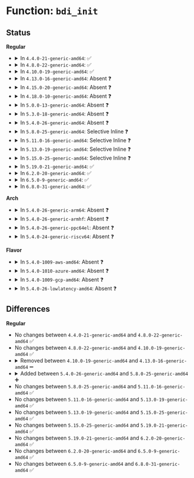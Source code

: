 # Function: <code>bdi_init</code>

## Status
<b>Regular</b>
<ul>
<li>
<details>
<summary>In <code>4.4.0-21-generic-amd64</code>: ✅</summary>

```c
int bdi_init(struct backing_dev_info * bdi)
```

```json
{
  "name": "bdi_init",
  "collision_type": "Unique Global",
  "inline_type": "No",
  "funcs": [
    {
      "addr": 18446744071580610096,
      "name": "bdi_init",
      "external": true,
      "loc": "mm/backing-dev.c:772",
      "file": "mm/backing-dev.c",
      "inline": "seen, unknown",
      "caller_inline": [],
      "caller_func": [
        "mm/backing-dev.c:default_bdi_init",
        "fs/fuse/inode.c:fuse_fill_super",
        "block/blk-core.c:blk_alloc_queue_node"
      ]
    }
  ],
  "symbols": [
    {
      "addr": 18446744071580610096,
      "name": "bdi_init",
      "section": ".text",
      "bind": "STB_GLOBAL",
      "size": 250
    }
  ]
}
```
</details>
</li>
<li>
<details>
<summary>In <code>4.8.0-22-generic-amd64</code>: ✅</summary>

```c
int bdi_init(struct backing_dev_info * bdi)
```

```json
{
  "name": "bdi_init",
  "collision_type": "Unique Global",
  "inline_type": "No",
  "funcs": [
    {
      "addr": 18446744071580713600,
      "name": "bdi_init",
      "external": true,
      "loc": "mm/backing-dev.c:772",
      "file": "mm/backing-dev.c",
      "inline": "seen, unknown",
      "caller_inline": [],
      "caller_func": [
        "mm/backing-dev.c:default_bdi_init",
        "fs/fuse/inode.c:fuse_fill_super",
        "block/blk-core.c:blk_alloc_queue_node"
      ]
    }
  ],
  "symbols": [
    {
      "addr": 18446744071580713600,
      "name": "bdi_init",
      "section": ".text",
      "bind": "STB_GLOBAL",
      "size": 237
    }
  ]
}
```
</details>
</li>
<li>
<details>
<summary>In <code>4.10.0-19-generic-amd64</code>: ✅</summary>

```c
int bdi_init(struct backing_dev_info * bdi)
```

```json
{
  "name": "bdi_init",
  "collision_type": "Unique Global",
  "inline_type": "No",
  "funcs": [
    {
      "addr": 18446744071580779440,
      "name": "bdi_init",
      "external": true,
      "loc": "mm/backing-dev.c:778",
      "file": "mm/backing-dev.c",
      "inline": "seen, unknown",
      "caller_inline": [],
      "caller_func": [
        "mm/backing-dev.c:default_bdi_init",
        "fs/fuse/inode.c:fuse_fill_super",
        "block/blk-core.c:blk_alloc_queue_node"
      ]
    }
  ],
  "symbols": [
    {
      "addr": 18446744071580779440,
      "name": "bdi_init",
      "section": ".text",
      "bind": "STB_GLOBAL",
      "size": 237
    }
  ]
}
```
</details>
</li>
<li>
<details>
<summary>In <code>4.13.0-16-generic-amd64</code>: Absent ❓</summary>

```json
{
  "name": "bdi_init",
  "collision_type": "Unique Static",
  "inline_type": "Full",
  "funcs": [
    {
      "addr": 18446744071580817318,
      "name": "bdi_init",
      "external": false,
      "loc": "mm/backing-dev.c:823",
      "file": "mm/backing-dev.c",
      "inline": "not declared, inlined",
      "caller_inline": [
        "mm/backing-dev.c:bdi_alloc_node",
        "mm/backing-dev.c:default_bdi_init"
      ],
      "caller_func": []
    }
  ],
  "symbols": []
}
```
</details>
</li>
<li>
<details>
<summary>In <code>4.15.0-20-generic-amd64</code>: Absent ❓</summary>

```json
{
  "name": "bdi_init",
  "collision_type": "Unique Static",
  "inline_type": "Full",
  "funcs": [
    {
      "addr": 18446744071580907462,
      "name": "bdi_init",
      "external": false,
      "loc": "mm/backing-dev.c:838",
      "file": "mm/backing-dev.c",
      "inline": "not declared, inlined",
      "caller_inline": [
        "mm/backing-dev.c:bdi_alloc_node",
        "mm/backing-dev.c:default_bdi_init"
      ],
      "caller_func": []
    }
  ],
  "symbols": []
}
```
</details>
</li>
<li>
<details>
<summary>In <code>4.18.0-10-generic-amd64</code>: Absent ❓</summary>

```json
{
  "name": "bdi_init",
  "collision_type": "Unique Static",
  "inline_type": "Full",
  "funcs": [
    {
      "addr": 18446744071581043654,
      "name": "bdi_init",
      "external": false,
      "loc": "mm/backing-dev.c:836",
      "file": "mm/backing-dev.c",
      "inline": "not declared, inlined",
      "caller_inline": [
        "mm/backing-dev.c:bdi_alloc_node",
        "mm/backing-dev.c:default_bdi_init"
      ],
      "caller_func": []
    }
  ],
  "symbols": []
}
```
</details>
</li>
<li>
<details>
<summary>In <code>5.0.0-13-generic-amd64</code>: Absent ❓</summary>

```json
{
  "name": "bdi_init",
  "collision_type": "Unique Static",
  "inline_type": "Full",
  "funcs": [
    {
      "addr": 18446744071581120857,
      "name": "bdi_init",
      "external": false,
      "loc": "mm/backing-dev.c:839",
      "file": "mm/backing-dev.c",
      "inline": "not declared, inlined",
      "caller_inline": [
        "mm/backing-dev.c:bdi_alloc_node",
        "mm/backing-dev.c:default_bdi_init"
      ],
      "caller_func": []
    }
  ],
  "symbols": []
}
```
</details>
</li>
<li>
<details>
<summary>In <code>5.3.0-18-generic-amd64</code>: Absent ❓</summary>

```json
{
  "name": "bdi_init",
  "collision_type": "Unique Static",
  "inline_type": "Full",
  "funcs": [
    {
      "addr": 18446744071581185485,
      "name": "bdi_init",
      "external": false,
      "loc": "mm/backing-dev.c:826",
      "file": "mm/backing-dev.c",
      "inline": "not declared, inlined",
      "caller_inline": [
        "mm/backing-dev.c:bdi_alloc_node",
        "mm/backing-dev.c:default_bdi_init"
      ],
      "caller_func": []
    }
  ],
  "symbols": []
}
```
</details>
</li>
<li>
<details>
<summary>In <code>5.4.0-26-generic-amd64</code>: Absent ❓</summary>

```json
{
  "name": "bdi_init",
  "collision_type": "Unique Static",
  "inline_type": "Full",
  "funcs": [
    {
      "addr": 18446744071581244141,
      "name": "bdi_init",
      "external": false,
      "loc": "mm/backing-dev.c:849",
      "file": "mm/backing-dev.c",
      "inline": "not declared, inlined",
      "caller_inline": [
        "mm/backing-dev.c:bdi_alloc_node",
        "mm/backing-dev.c:default_bdi_init"
      ],
      "caller_func": []
    }
  ],
  "symbols": []
}
```
</details>
</li>
<li>
<details>
<summary>In <code>5.8.0-25-generic-amd64</code>: Selective Inline ❓</summary>

```c
int bdi_init(struct backing_dev_info * bdi)
```

```json
{
  "name": "bdi_init",
  "collision_type": "Unique Static",
  "inline_type": "Selective",
  "funcs": [
    {
      "addr": 18446744071581433163,
      "name": "bdi_init",
      "external": false,
      "loc": "mm/backing-dev.c:848",
      "file": "mm/backing-dev.c",
      "inline": "not declared, inlined",
      "caller_inline": [
        "mm/backing-dev.c:bdi_alloc"
      ],
      "caller_func": [
        "mm/backing-dev.c:default_bdi_init"
      ]
    }
  ],
  "symbols": [
    {
      "addr": 18446744071581435047,
      "name": "bdi_init",
      "section": ".text",
      "bind": "STB_LOCAL",
      "size": 117
    }
  ]
}
```
</details>
</li>
<li>
<details>
<summary>In <code>5.11.0-16-generic-amd64</code>: Selective Inline ❓</summary>

```c
int bdi_init(struct backing_dev_info * bdi)
```

```json
{
  "name": "bdi_init",
  "collision_type": "Unique Static",
  "inline_type": "Selective",
  "funcs": [
    {
      "addr": 18446744071581475679,
      "name": "bdi_init",
      "external": false,
      "loc": "mm/backing-dev.c:715",
      "file": "mm/backing-dev.c",
      "inline": "not declared, inlined",
      "caller_inline": [
        "mm/backing-dev.c:bdi_alloc"
      ],
      "caller_func": [
        "mm/backing-dev.c:default_bdi_init"
      ]
    }
  ],
  "symbols": [
    {
      "addr": 18446744071591325644,
      "name": "bdi_init",
      "section": ".text",
      "bind": "STB_LOCAL",
      "size": 117
    }
  ]
}
```
</details>
</li>
<li>
<details>
<summary>In <code>5.13.0-19-generic-amd64</code>: Selective Inline ❓</summary>

```c
int bdi_init(struct backing_dev_info * bdi)
```

```json
{
  "name": "bdi_init",
  "collision_type": "Unique Static",
  "inline_type": "Selective",
  "funcs": [
    {
      "addr": 18446744071581496431,
      "name": "bdi_init",
      "external": false,
      "loc": "mm/backing-dev.c:714",
      "file": "mm/backing-dev.c",
      "inline": "not declared, inlined",
      "caller_inline": [
        "mm/backing-dev.c:bdi_alloc"
      ],
      "caller_func": [
        "mm/backing-dev.c:default_bdi_init"
      ]
    }
  ],
  "symbols": [
    {
      "addr": 18446744071591267700,
      "name": "bdi_init",
      "section": ".text",
      "bind": "STB_LOCAL",
      "size": 117
    }
  ]
}
```
</details>
</li>
<li>
<details>
<summary>In <code>5.15.0-25-generic-amd64</code>: Selective Inline ❓</summary>

```c
int bdi_init(struct backing_dev_info * bdi)
```

```json
{
  "name": "bdi_init",
  "collision_type": "Unique Static",
  "inline_type": "Selective",
  "funcs": [
    {
      "addr": 18446744071581756911,
      "name": "bdi_init",
      "external": false,
      "loc": "mm/backing-dev.c:787",
      "file": "mm/backing-dev.c",
      "inline": "not declared, inlined",
      "caller_inline": [
        "mm/backing-dev.c:bdi_alloc"
      ],
      "caller_func": [
        "mm/backing-dev.c:default_bdi_init"
      ]
    }
  ],
  "symbols": [
    {
      "addr": 18446744071592193007,
      "name": "bdi_init",
      "section": ".text",
      "bind": "STB_LOCAL",
      "size": 117
    }
  ]
}
```
</details>
</li>
<li>
<details>
<summary>In <code>5.19.0-21-generic-amd64</code>: ✅</summary>

```c
int bdi_init(struct backing_dev_info * bdi)
```

```json
{
  "name": "bdi_init",
  "collision_type": "Unique Global",
  "inline_type": "No",
  "funcs": [
    {
      "addr": 18446744071582138800,
      "name": "bdi_init",
      "external": true,
      "loc": "mm/backing-dev.c:777",
      "file": "mm/backing-dev.c",
      "inline": "seen, unknown",
      "caller_inline": [],
      "caller_func": [
        "mm/backing-dev.c:bdi_alloc",
        "drivers/base/init.c:driver_init"
      ]
    }
  ],
  "symbols": [
    {
      "addr": 18446744071582138800,
      "name": "bdi_init",
      "section": ".text",
      "bind": "STB_GLOBAL",
      "size": 250
    }
  ]
}
```
</details>
</li>
<li>
<details>
<summary>In <code>6.2.0-20-generic-amd64</code>: ✅</summary>

```c
int bdi_init(struct backing_dev_info * bdi)
```

```json
{
  "name": "bdi_init",
  "collision_type": "Unique Global",
  "inline_type": "No",
  "funcs": [
    {
      "addr": 18446744071582616240,
      "name": "bdi_init",
      "external": true,
      "loc": "mm/backing-dev.c:904",
      "file": "mm/backing-dev.c",
      "inline": "seen, unknown",
      "caller_inline": [],
      "caller_func": [
        "mm/backing-dev.c:bdi_alloc",
        "drivers/base/init.c:driver_init"
      ]
    }
  ],
  "symbols": [
    {
      "addr": 18446744071582616240,
      "name": "bdi_init",
      "section": ".text",
      "bind": "STB_GLOBAL",
      "size": 250
    }
  ]
}
```
</details>
</li>
<li>
<details>
<summary>In <code>6.5.0-9-generic-amd64</code>: ✅</summary>

```c
int bdi_init(struct backing_dev_info * bdi)
```

```json
{
  "name": "bdi_init",
  "collision_type": "Unique Global",
  "inline_type": "No",
  "funcs": [
    {
      "addr": 18446744071582824976,
      "name": "bdi_init",
      "external": true,
      "loc": "mm/backing-dev.c:917",
      "file": "mm/backing-dev.c",
      "inline": "seen, unknown",
      "caller_inline": [],
      "caller_func": [
        "mm/backing-dev.c:bdi_alloc",
        "drivers/base/init.c:driver_init"
      ]
    }
  ],
  "symbols": [
    {
      "addr": 18446744071582824976,
      "name": "bdi_init",
      "section": ".text",
      "bind": "STB_GLOBAL",
      "size": 250
    }
  ]
}
```
</details>
</li>
<li>
<details>
<summary>In <code>6.8.0-31-generic-amd64</code>: ✅</summary>

```c
int bdi_init(struct backing_dev_info * bdi)
```

```json
{
  "name": "bdi_init",
  "collision_type": "Unique Global",
  "inline_type": "No",
  "funcs": [
    {
      "addr": 18446744071582999376,
      "name": "bdi_init",
      "external": true,
      "loc": "mm/backing-dev.c:912",
      "file": "mm/backing-dev.c",
      "inline": "seen, unknown",
      "caller_inline": [],
      "caller_func": [
        "mm/backing-dev.c:bdi_alloc",
        "drivers/base/init.c:driver_init"
      ]
    }
  ],
  "symbols": [
    {
      "addr": 18446744071582999376,
      "name": "bdi_init",
      "section": ".text",
      "bind": "STB_GLOBAL",
      "size": 261
    }
  ]
}
```
</details>
</li>
</ul>
<b>Arch</b>
<ul>
<li>
<details>
<summary>In <code>5.4.0-26-generic-arm64</code>: Absent ❓</summary>

```json
{
  "name": "bdi_init",
  "collision_type": "Unique Static",
  "inline_type": "Full",
  "funcs": [
    {
      "addr": 18446603336492643064,
      "name": "bdi_init",
      "external": false,
      "loc": "mm/backing-dev.c:849",
      "file": "mm/backing-dev.c",
      "inline": "not declared, inlined",
      "caller_inline": [
        "mm/backing-dev.c:bdi_alloc_node",
        "mm/backing-dev.c:default_bdi_init"
      ],
      "caller_func": []
    }
  ],
  "symbols": []
}
```
</details>
</li>
<li>
<details>
<summary>In <code>5.4.0-26-generic-armhf</code>: Absent ❓</summary>

```json
{
  "name": "bdi_init",
  "collision_type": "Unique Static",
  "inline_type": "Full",
  "funcs": [
    {
      "addr": 3226485076,
      "name": "bdi_init",
      "external": false,
      "loc": "mm/backing-dev.c:849",
      "file": "mm/backing-dev.c",
      "inline": "not declared, inlined",
      "caller_inline": [
        "mm/backing-dev.c:bdi_alloc_node",
        "mm/backing-dev.c:default_bdi_init"
      ],
      "caller_func": []
    }
  ],
  "symbols": []
}
```
</details>
</li>
<li>
<details>
<summary>In <code>5.4.0-26-generic-ppc64el</code>: Absent ❓</summary>

```json
{
  "name": "bdi_init",
  "collision_type": "Unique Static",
  "inline_type": "Full",
  "funcs": [
    {
      "addr": 13835058055285960024,
      "name": "bdi_init",
      "external": false,
      "loc": "mm/backing-dev.c:849",
      "file": "mm/backing-dev.c",
      "inline": "not declared, inlined",
      "caller_inline": [
        "mm/backing-dev.c:bdi_alloc_node",
        "mm/backing-dev.c:default_bdi_init"
      ],
      "caller_func": []
    }
  ],
  "symbols": []
}
```
</details>
</li>
<li>
<details>
<summary>In <code>5.4.0-24-generic-riscv64</code>: Absent ❓</summary>

```json
{
  "name": "bdi_init",
  "collision_type": "Unique Static",
  "inline_type": "Full",
  "funcs": [
    {
      "addr": 18446743936272658622,
      "name": "bdi_init",
      "external": false,
      "loc": "mm/backing-dev.c:849",
      "file": "mm/backing-dev.c",
      "inline": "not declared, inlined",
      "caller_inline": [
        "mm/backing-dev.c:bdi_alloc_node",
        "mm/backing-dev.c:default_bdi_init"
      ],
      "caller_func": []
    }
  ],
  "symbols": []
}
```
</details>
</li>
</ul>
<b>Flavor</b>
<ul>
<li>
<details>
<summary>In <code>5.4.0-1009-aws-amd64</code>: Absent ❓</summary>

```json
{
  "name": "bdi_init",
  "collision_type": "Unique Static",
  "inline_type": "Full",
  "funcs": [
    {
      "addr": 18446744071581212989,
      "name": "bdi_init",
      "external": false,
      "loc": "mm/backing-dev.c:849",
      "file": "mm/backing-dev.c",
      "inline": "not declared, inlined",
      "caller_inline": [
        "mm/backing-dev.c:bdi_alloc_node",
        "mm/backing-dev.c:default_bdi_init"
      ],
      "caller_func": []
    }
  ],
  "symbols": []
}
```
</details>
</li>
<li>
<details>
<summary>In <code>5.4.0-1010-azure-amd64</code>: Absent ❓</summary>

```json
{
  "name": "bdi_init",
  "collision_type": "Unique Static",
  "inline_type": "Full",
  "funcs": [
    {
      "addr": 18446744071581159693,
      "name": "bdi_init",
      "external": false,
      "loc": "mm/backing-dev.c:849",
      "file": "mm/backing-dev.c",
      "inline": "not declared, inlined",
      "caller_inline": [
        "mm/backing-dev.c:bdi_alloc_node",
        "mm/backing-dev.c:default_bdi_init"
      ],
      "caller_func": []
    }
  ],
  "symbols": []
}
```
</details>
</li>
<li>
<details>
<summary>In <code>5.4.0-1009-gcp-amd64</code>: Absent ❓</summary>

```json
{
  "name": "bdi_init",
  "collision_type": "Unique Static",
  "inline_type": "Full",
  "funcs": [
    {
      "addr": 18446744071581204189,
      "name": "bdi_init",
      "external": false,
      "loc": "mm/backing-dev.c:849",
      "file": "mm/backing-dev.c",
      "inline": "not declared, inlined",
      "caller_inline": [
        "mm/backing-dev.c:bdi_alloc_node",
        "mm/backing-dev.c:default_bdi_init"
      ],
      "caller_func": []
    }
  ],
  "symbols": []
}
```
</details>
</li>
<li>
<details>
<summary>In <code>5.4.0-26-lowlatency-amd64</code>: Absent ❓</summary>

```json
{
  "name": "bdi_init",
  "collision_type": "Unique Static",
  "inline_type": "Full",
  "funcs": [
    {
      "addr": 18446744071581267517,
      "name": "bdi_init",
      "external": false,
      "loc": "mm/backing-dev.c:849",
      "file": "mm/backing-dev.c",
      "inline": "not declared, inlined",
      "caller_inline": [
        "mm/backing-dev.c:bdi_alloc_node",
        "mm/backing-dev.c:default_bdi_init"
      ],
      "caller_func": []
    }
  ],
  "symbols": []
}
```
</details>
</li>
</ul>

## Differences
<b>Regular</b>
<ul>
<li>
No changes between <code>4.4.0-21-generic-amd64</code> and <code>4.8.0-22-generic-amd64</code> ✅
</li>
<li>
No changes between <code>4.8.0-22-generic-amd64</code> and <code>4.10.0-19-generic-amd64</code> ✅
</li>
<li>
<details>
<summary>Removed between <code>4.10.0-19-generic-amd64</code> and <code>4.13.0-16-generic-amd64</code> ➖</summary>

```c
int bdi_init(struct backing_dev_info * bdi)
```
</details>
</li>
<li>
<details>
<summary>Added between <code>5.4.0-26-generic-amd64</code> and <code>5.8.0-25-generic-amd64</code> ➕</summary>

```c
int bdi_init(struct backing_dev_info * bdi)
```
</details>
</li>
<li>
No changes between <code>5.8.0-25-generic-amd64</code> and <code>5.11.0-16-generic-amd64</code> ✅
</li>
<li>
No changes between <code>5.11.0-16-generic-amd64</code> and <code>5.13.0-19-generic-amd64</code> ✅
</li>
<li>
No changes between <code>5.13.0-19-generic-amd64</code> and <code>5.15.0-25-generic-amd64</code> ✅
</li>
<li>
No changes between <code>5.15.0-25-generic-amd64</code> and <code>5.19.0-21-generic-amd64</code> ✅
</li>
<li>
No changes between <code>5.19.0-21-generic-amd64</code> and <code>6.2.0-20-generic-amd64</code> ✅
</li>
<li>
No changes between <code>6.2.0-20-generic-amd64</code> and <code>6.5.0-9-generic-amd64</code> ✅
</li>
<li>
No changes between <code>6.5.0-9-generic-amd64</code> and <code>6.8.0-31-generic-amd64</code> ✅
</li>
</ul>
